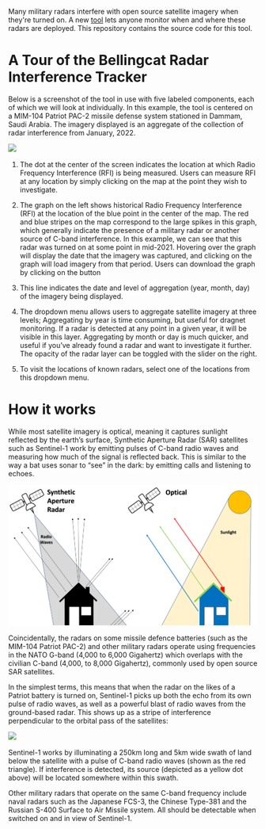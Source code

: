 Many military radars interfere with open source satellite imagery when they're turned on. A new [tool](https://ollielballinger.users.earthengine.app/view/bellingcat-radar-interference-tracker) lets anyone monitor when and where these radars are deployed. This repository contains the source code for this tool. 

# A Tour of the Bellingcat Radar Interference Tracker

Below is a screenshot of the tool in use with five labeled components, each of which we will look at individually. In this example, the tool is centered on a MIM-104 Patriot PAC-2 missile defense system stationed in Dammam, Saudi Arabia. The imagery displayed is an aggregate of the collection of radar interference from January, 2022. 

![](Images/RIT.png)

1. The dot at the center of the screen indicates the location at which Radio Frequency Interference (RFI) is being measured. Users can measure RFI at any location by simply clicking on the map at the point they wish to investigate.

2. The graph on the left shows historical Radio Frequency Interference (RFI) at the location of the blue point in the center of the map. The red and blue stripes on the map correspond to the large spikes in this graph, which generally indicate the presence of a military radar or another source of C-band interference. In this example, we can see that this radar was turned on at some point in mid-2021. Hovering  over the graph will display the date that the imagery was captured, and clicking on the graph will load imagery from that period. Users can download the graph by clicking on the  button

3. This line indicates the date and level of aggregation (year, month, day) of the imagery being displayed.

4. The dropdown menu allows users to aggregate satellite imagery at three levels; Aggregating by year is time consuming, but useful for dragnet monitoring. If a radar is detected at any point in a given year, it will be visible in this layer. Aggregating by month or day is much quicker, and useful if you’ve already found a radar and want to investigate it further. The opacity of the radar layer can be toggled with the slider on the right. 

5. To visit the locations of known radars, select one of the locations from this dropdown menu. 


# How it works

While most satellite imagery is optical, meaning it captures sunlight reflected by the earth’s surface, Synthetic Aperture Radar (SAR) satellites such as Sentinel-1 work by emitting pulses of C-band radio waves and measuring how much of the signal is reflected back. This is similar to the way a bat uses sonar to “see” in the dark: by emitting calls and listening to echoes.

![](Images/SAR.png)

Coincidentally, the radars on some missile defence batteries (such as the MIM-104 Patriot PAC-2) and other military radars operate using frequencies in the NATO G-band (4,000 to 6,000 Gigahertz) which overlaps with the civilian C-band (4,000, to 8,000 Gigahertz), commonly used by open source SAR satellites.  

In the simplest terms, this means that when the radar on the likes of a Patriot battery is turned on, Sentinel-1 picks up both the echo from its own pulse of radio waves, as well as a powerful blast of radio waves from the ground-based radar. This shows up as a stripe of interference perpendicular to the orbital pass of the satellites: 

![](Images/RFI_localization_1.png)

Sentinel-1 works by illuminating a 250km long and 5km wide swath of land below the satellite with a pulse of C-band radio waves (shown as the red triangle). If interference is detected, its source (depicted as a yellow dot above) will be located somewhere within this swath. 

Other military radars that operate on the same C-band frequency include naval radars such as the Japanese FCS-3, the Chinese Type-381 and the Russian S-400 Surface to Air Missile system. All should be detectable when switched on and in view of Sentinel-1.
